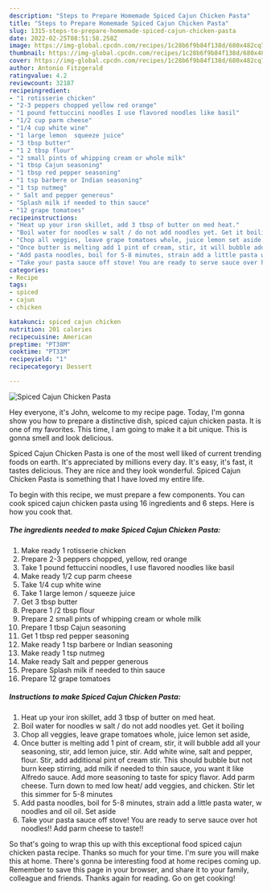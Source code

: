 ```yaml
---
description: "Steps to Prepare Homemade Spiced Cajun Chicken Pasta"
title: "Steps to Prepare Homemade Spiced Cajun Chicken Pasta"
slug: 1315-steps-to-prepare-homemade-spiced-cajun-chicken-pasta
date: 2022-02-25T08:51:58.258Z
image: https://img-global.cpcdn.com/recipes/1c28b6f9b84f138d/680x482cq70/spiced-cajun-chicken-pasta-recipe-main-photo.jpg
thumbnail: https://img-global.cpcdn.com/recipes/1c28b6f9b84f138d/680x482cq70/spiced-cajun-chicken-pasta-recipe-main-photo.jpg
cover: https://img-global.cpcdn.com/recipes/1c28b6f9b84f138d/680x482cq70/spiced-cajun-chicken-pasta-recipe-main-photo.jpg
author: Antonio Fitzgerald
ratingvalue: 4.2
reviewcount: 32187
recipeingredient:
- "1 rotisserie chicken"
- "2-3 peppers chopped yellow red orange"
- "1 pound fettuccini noodles I use flavored noodles like basil"
- "1/2 cup parm cheese"
- "1/4 cup white wine"
- "1 large lemon  squeeze juice"
- "3 tbsp butter"
- "1 2 tbsp flour"
- "2 small pints of whipping cream or whole milk"
- "1 tbsp Cajun seasoning"
- "1 tbsp red pepper seasoning"
- "1 tsp barbere or Indian seasoning"
- "1 tsp nutmeg"
- " Salt and pepper generous"
- "Splash milk if needed to thin sauce"
- "12 grape tomatoes"
recipeinstructions:
- "Heat up your iron skillet, add 3 tbsp of butter on med heat."
- "Boil water for noodles w salt / do not add noodles yet. Get it boiling"
- "Chop all veggies, leave grape tomatoes whole, juice lemon set aside,"
- "Once butter is melting add 1 pint of cream, stir, it will bubble add all your seasoning, stir, add lemon juice, stir. Add white wine, salt and pepper, flour. Stir, add additional pint of cream stir. This should bubble but not burn keep stirring, add milk if needed to thin sauce, you want it like Alfredo sauce. Add more seasoning to taste for spicy flavor. Add parm cheese. Turn down to med low heat/ add veggies, and chicken. Stir let this simmer for 5-8 minutes"
- "Add pasta noodles, boil for 5-8 minutes, strain add a little pasta water, w noodles and oil oil. Set aside"
- "Take your pasta sauce off stove! You are ready to serve sauce over hot noodles!! Add parm cheese to taste!!"
categories:
- Recipe
tags:
- spiced
- cajun
- chicken

katakunci: spiced cajun chicken 
nutrition: 201 calories
recipecuisine: American
preptime: "PT38M"
cooktime: "PT33M"
recipeyield: "1"
recipecategory: Dessert

---
```



![Spiced Cajun Chicken Pasta](https://img-global.cpcdn.com/recipes/1c28b6f9b84f138d/680x482cq70/spiced-cajun-chicken-pasta-recipe-main-photo.jpg)

Hey everyone, it's John, welcome to my recipe page. Today, I'm gonna show you how to prepare a distinctive dish, spiced cajun chicken pasta. It is one of my favorites. This time, I am going to make it a bit unique. This is gonna smell and look delicious.

Spiced Cajun Chicken Pasta is one of the most well liked of current trending foods on earth. It's appreciated by millions every day. It's easy, it's fast, it tastes delicious. They are nice and they look wonderful. Spiced Cajun Chicken Pasta is something that I have loved my entire life.




To begin with this recipe, we must prepare a few components. You can cook spiced cajun chicken pasta using 16 ingredients and 6 steps. Here is how you cook that.

<!--inarticleads1-->

##### The ingredients needed to make Spiced Cajun Chicken Pasta:

1. Make ready 1 rotisserie chicken
1. Prepare 2-3 peppers chopped, yellow, red orange
1. Take 1 pound fettuccini noodles, I use flavored noodles like basil
1. Make ready 1/2 cup parm cheese
1. Take 1/4 cup white wine
1. Take 1 large lemon / squeeze juice
1. Get 3 tbsp butter
1. Prepare 1 /2 tbsp flour
1. Prepare 2 small pints of whipping cream or whole milk
1. Prepare 1 tbsp Cajun seasoning
1. Get 1 tbsp red pepper seasoning
1. Make ready 1 tsp barbere or Indian seasoning
1. Make ready 1 tsp nutmeg
1. Make ready  Salt and pepper generous
1. Prepare Splash milk if needed to thin sauce
1. Prepare 12 grape tomatoes




<!--inarticleads2-->

##### Instructions to make Spiced Cajun Chicken Pasta:

1. Heat up your iron skillet, add 3 tbsp of butter on med heat.
1. Boil water for noodles w salt / do not add noodles yet. Get it boiling
1. Chop all veggies, leave grape tomatoes whole, juice lemon set aside,
1. Once butter is melting add 1 pint of cream, stir, it will bubble add all your seasoning, stir, add lemon juice, stir. Add white wine, salt and pepper, flour. Stir, add additional pint of cream stir. This should bubble but not burn keep stirring, add milk if needed to thin sauce, you want it like Alfredo sauce. Add more seasoning to taste for spicy flavor. Add parm cheese. Turn down to med low heat/ add veggies, and chicken. Stir let this simmer for 5-8 minutes
1. Add pasta noodles, boil for 5-8 minutes, strain add a little pasta water, w noodles and oil oil. Set aside
1. Take your pasta sauce off stove! You are ready to serve sauce over hot noodles!! Add parm cheese to taste!!




So that's going to wrap this up with this exceptional food spiced cajun chicken pasta recipe. Thanks so much for your time. I'm sure you will make this at home. There's gonna be interesting food at home recipes coming up. Remember to save this page in your browser, and share it to your family, colleague and friends. Thanks again for reading. Go on get cooking!
